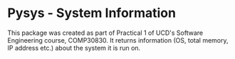 # Pysys - System Information

This package was created as part of Practical 1 of UCD's Software Engineering course, COMP30830.
It returns information (OS, total memory, IP address etc.) about the system it is run on.
